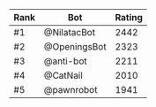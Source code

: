 Rank|Bot|Rating
---|---|---
#1|@NilatacBot|2442
#2|@OpeningsBot|2323
#3|@anti-bot|2211
#4|@CatNail|2010
#5|@pawnrobot|1941
